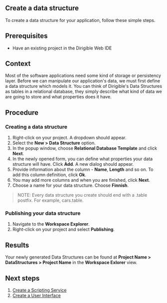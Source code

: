 ## Create a data structure
To create a data structure for your application, follow these simple steps.

## Prerequisites
- Have an existing project in the Dirigible Web IDE

## Context
Most of the software applications need some kind of storage or persistency layer. Before we can manipulate our application's data, we must first define a data structure which models it. 
You can think of Dirigible's Data Structures as tables in a relational database, they simply describe what kind of data we are going to store and what properties does it have.

## Procedure

### Creating a data structure
1. Right-click on your project. A dropdown should appear.
2. Select the **New > Data Structure** option.
3. In the popup window, choose **Relational Database Template** and click **Next**.
4. In the newly opened form, you can define what properties your data structure will have. Click **Add**. A new dialog should appear.
5. Provide information about the column - **Name**, **Length** and so on. To add this column definition, click **Ok**.
6. You may add more columns and when you are finished, click **Next**.
7. Choose a name for your data structure. Choose **Finnish**.

>NOTE: Every data structure you create should end with a .table postfix. For example, cars.table.

### Publishing your data structure
1. Navigate to the **Workspace Explorer**.
2. Right-click on your project and select **Publishing**.

## Results
Your newly generated Data Structures can be found at **Project Name > DataStructures > Project Name** in the **Workspace Exlorer** view.

## Next steps
1. [Create a Scripting Service](scripting_service.md)
2. [Create a User Interface](user_interface.md) 

